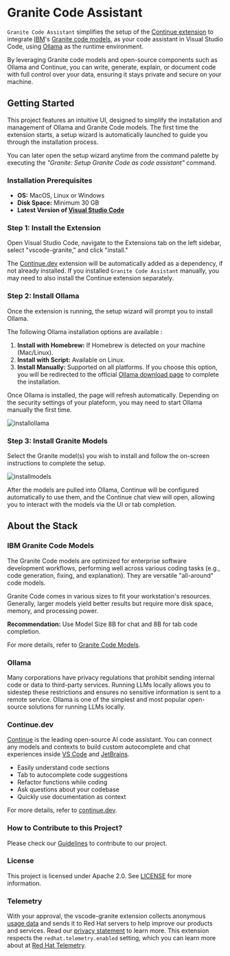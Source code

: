 # Granite Code Assistant

`Granite Code Assistant` simplifies the setup of the [Continue extension](https://marketplace.visualstudio.com/items?itemName=Continue.continue) to integrate [IBM](https://www.ibm.com/)'s [Granite code models](https://github.com/ibm-granite/granite-code-models), as your code assistant in Visual Studio Code, using [Ollama](https://ollama.com/) as the runtime environment.

By leveraging Granite code models and open-source components such as Ollama and Continue, you can write, generate, explain, or document code with full control over your data, ensuring it stays private and secure on your machine.

## Getting Started

This project features an intuitive UI, designed to simplify the installation and management of Ollama and Granite Code models. The first time the extension starts, a setup wizard is automatically launched to guide you through the installation process.

You can later open the setup wizard anytime from the command palette by executing the *"Granite: Setup Granite Code as code assistant"* command.

### Installation Prerequisites

- **OS:** MacOS, Linux or Windows
- **Disk Space:** Minimum 30 GB
- **Latest Version of [Visual Studio Code](https://code.visualstudio.com/)**

### Step 1: Install the Extension

Open Visual Studio Code, navigate to the Extensions tab on the left sidebar, select "vscode-granite," and click "install."

The [Continue.dev](https://continue.dev/) extension will be automatically added as a dependency, if not already installed. If you installed `Granite Code Assistant` manually, you may need to also install the Continue extension separately.

### Step 2: Install Ollama

Once the extension is running, the setup wizard will prompt you to install Ollama.

The following Ollama installation options are available :

1. **Install with Homebrew:** If Homebrew is detected on your machine (Mac/Linux).
2. **Install with Script:** Available on Linux.
3. **Install Manually:** Supported on all platforms. If you choose this option, you will be redirected to the official [Ollama download page](https://ollama.com/download) to complete the installation.

Once Ollama is installed, the page will refresh automatically. Depending on the security settings of your plateform, you may need to start Ollama manually the first time.

![installollama](media/installollama.gif)

### Step 3: Install Granite Models

Select the Granite model(s) you wish to install and follow the on-screen instructions to complete the setup.

![installmodels](media/installmodels.gif)

After the models are pulled into Ollama, Continue will be configured automatically to use them, and the Continue chat view will open, allowing you to interact with the models via the UI or tab completion.

## About the Stack

### IBM Granite Code Models

The Granite Code models are optimized for enterprise software development workflows, performing well across various coding tasks (e.g., code generation, fixing, and explanation). They are versatile "all-around" code models.

Granite Code comes in various sizes to fit your workstation's resources. Generally, larger models yield better results but require more disk space, memory, and processing power.

**Recommendation:** Use Model Size 8B for chat and 8B for tab code completion.

For more details, refer to [Granite Code Models](https://github.com/ibm-granite/granite-code-models).

### Ollama

Many corporations have privacy regulations that prohibit sending internal code or data to third-party services. Running LLMs locally allows you to sidestep these restrictions and ensures no sensitive information is sent to a remote service. Ollama is one of the simplest and most popular open-source solutions for running LLMs locally.

### Continue.dev

[Continue](https://docs.continue.dev) is the leading open-source AI code assistant. You can connect any models and contexts to build custom autocomplete and chat experiences inside [VS Code](https://marketplace.visualstudio.com/items?itemName=Continue.continue) and [JetBrains](https://plugins.jetbrains.com/plugin/22707-continue-extension).

- Easily understand code sections
- Tab to autocomplete code suggestions
- Refactor functions while coding
- Ask questions about your codebase
- Quickly use documentation as context

For more details, refer to [continue.dev](https://github.com/continuedev/continue).


### How to Contribute to this Project?
 
 Please check our [Guidelines](https://github.com/redhat-developer/vscode-granite/blob/main/CONTRIBUTING.md) to contribute to our project.
### License

This project is licensed under Apache 2.0. See [LICENSE](LICENSE) for more information.

### Telemetry

With your approval, the vscode-granite extension collects anonymous [usage data](USAGE_DATA.md) and sends it to Red Hat servers to help improve our products and services. Read our [privacy statement](https://developers.redhat.com/article/tool-data-collection) to learn more. This extension respects the `redhat.telemetry.enabled` setting, which you can learn more about at [Red Hat Telemetry](https://github.com/redhat-developer/vscode-redhat-telemetry#how-to-disable-telemetry-reporting).